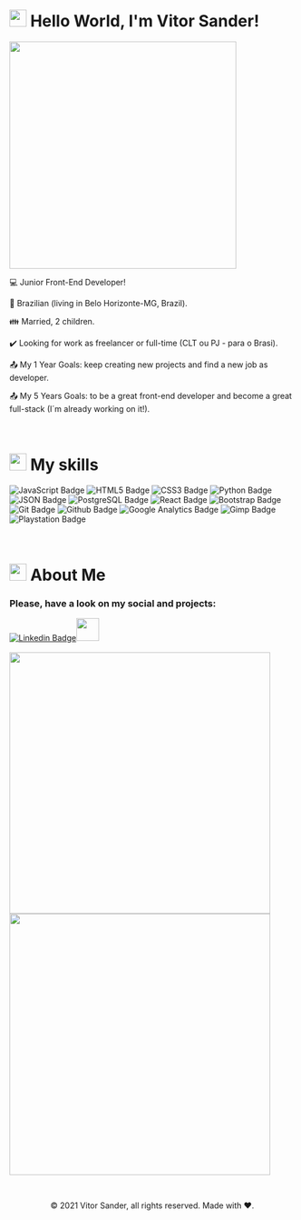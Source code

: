 

# <img src="https://github.com/TheDudeThatCode/TheDudeThatCode/blob/master/Assets/Hi.gif" width="30"> Hello World, I'm Vitor Sander!

<img src="https://c.tenor.com/IdyfGO5EewIAAAAC/hi-hello.gif" width="400">

:computer: Junior Front-End Developer!

:house_with_garden: Brazilian (living in Belo Horizonte-MG, Brazil).

:family: Married, 2 children.

:heavy_check_mark: Looking for work as freelancer or full-time (CLT ou PJ - para o Brasi).

:outbox_tray: My 1 Year Goals: keep creating new projects and find a new job as developer.

:outbox_tray: My 5 Years Goals: to be a great front-end developer and become a great full-stack (I´m already working on it!).

<br>

# <img src="https://github.com/TheDudeThatCode/TheDudeThatCode/blob/master/Assets/Medal.gif" width="30"> My skills

![JavaScript Badge](https://img.shields.io/badge/JavaScript-323330?style=for-the-badge&logo=javascript&logoColor=F7DF1E)
![HTML5 Badge](https://img.shields.io/badge/HTML5-E34F26?style=for-the-badge&logo=html5&logoColor=white)
![CSS3 Badge](https://img.shields.io/badge/CSS3-1572B6?style=for-the-badge&logo=css3&logoColor=white)
![Python Badge](https://img.shields.io/badge/Python-3776AB?style=for-the-badge&logo=python&logoColor=white)
![JSON Badge](https://img.shields.io/badge/json-5E5C5C?style=for-the-badge&logo=json&logoColor=white)
![PostgreSQL Badge](https://img.shields.io/badge/PostgreSQL-316192?style=for-the-badge&logo=postgresql&logoColor=white)
![React Badge](https://img.shields.io/badge/React-20232A?style=for-the-badge&logo=react&logoColor=61DAFB)
![Bootstrap Badge](https://img.shields.io/badge/Bootstrap_5-563D7C?style=for-the-badge&logo=bootstrap&logoColor=white)
![Git Badge](https://img.shields.io/badge/Git-F05032?style=for-the-badge&logo=git&logoColor=white)
![Github Badge](https://img.shields.io/badge/GitHub-100000?style=for-the-badge&logo=github&logoColor=white)
![Google Analytics Badge](https://img.shields.io/badge/Google%20Analytics-E37400?style=for-the-badge&logo=google%20analytics&logoColor=white)
![Gimp Badge](https://img.shields.io/badge/gimp-5C5543?style=for-the-badge&logo=gimp&logoColor=white)
![Playstation Badge](https://img.shields.io/badge/PlayStation_lover-003791?style=for-the-badge&logo=playstation&logoColor=white)

<br>

# <img src="https://github.com/TheDudeThatCode/TheDudeThatCode/blob/master/Assets/powerup.gif" width="30"> About Me

### Please, have a look on my social and projects:

[![Linkedin Badge](https://img.shields.io/badge/LinkedIn-0077B5?style=for-the-badge&logo=linkedin&logoColor=white)](https://www.linkedin.com/in/vitor-sander-barreiros-de-oliveira-10824956/)<img src="https://c.tenor.com/1yDkJOVClPwAAAAi/backhand-index-pointing-left-joypixels.gif" width="40">
<br><br>
<a href="https://github.com/VRednas/Tic-Tac-Toe-Game"><img src="https://github-link-card.s3.ap-northeast-1.amazonaws.com/VRednas/Tic-Tac-Toe-Game.png" width="460px"></a>
<a href="https://github.com/VRednas/Brazilian-main-food"><img src="https://github-link-card.s3.ap-northeast-1.amazonaws.com/VRednas/Brazilian-main-food.png" width="460px"></a>

<br>

<p align="center"> © 2021 Vitor Sander, all rights reserved. Made with ❤️. </p>
<p align="center">
